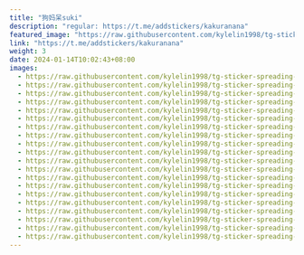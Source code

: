 ```yaml
---
title: "狗妈呆suki"
description: "regular: https://t.me/addstickers/kakuranana"
featured_image: "https://raw.githubusercontent.com/kylelin1998/tg-sticker-spreading-worldwide-images/main/img/e65a9a7b-a126-48b8-b49c-be93b3704d61.jpg"
link: "https://t.me/addstickers/kakuranana"
weight: 3
date: 2024-01-14T10:02:43+08:00
images:
  - https://raw.githubusercontent.com/kylelin1998/tg-sticker-spreading-worldwide-images/main/img/e65a9a7b-a126-48b8-b49c-be93b3704d61.jpg
  - https://raw.githubusercontent.com/kylelin1998/tg-sticker-spreading-worldwide-images/main/img/debf11e6-1aef-4f6a-b0e3-1aff2132953e.jpg
  - https://raw.githubusercontent.com/kylelin1998/tg-sticker-spreading-worldwide-images/main/img/41d1cd31-f701-44ba-a041-ec58735cbe02.jpg
  - https://raw.githubusercontent.com/kylelin1998/tg-sticker-spreading-worldwide-images/main/img/b3d3048a-06df-4b37-9476-54e3e293afde.jpg
  - https://raw.githubusercontent.com/kylelin1998/tg-sticker-spreading-worldwide-images/main/img/dba87e94-d666-4a8e-adee-37a213466c9c.jpg
  - https://raw.githubusercontent.com/kylelin1998/tg-sticker-spreading-worldwide-images/main/img/0eb19543-c976-4025-8c0f-cdfc8cac4398.jpg
  - https://raw.githubusercontent.com/kylelin1998/tg-sticker-spreading-worldwide-images/main/img/ed18b3b1-42c5-44f1-9b15-4b6bef186cc2.jpg
  - https://raw.githubusercontent.com/kylelin1998/tg-sticker-spreading-worldwide-images/main/img/b4b02767-6609-4b44-98cf-9f9edfd32119.jpg
  - https://raw.githubusercontent.com/kylelin1998/tg-sticker-spreading-worldwide-images/main/img/61277957-94bc-4b2f-ac24-7ab8902c38bb.jpg
  - https://raw.githubusercontent.com/kylelin1998/tg-sticker-spreading-worldwide-images/main/img/2112a932-ad80-45ef-8cef-8cf58844c3ce.jpg
  - https://raw.githubusercontent.com/kylelin1998/tg-sticker-spreading-worldwide-images/main/img/b50a7bdb-7e78-4f9e-b1c9-5429b98df36d.jpg
  - https://raw.githubusercontent.com/kylelin1998/tg-sticker-spreading-worldwide-images/main/img/fac08296-90b2-4bfe-979b-2b3c351caf7a.jpg
  - https://raw.githubusercontent.com/kylelin1998/tg-sticker-spreading-worldwide-images/main/img/e7f29df4-0de2-4ef9-b352-64f46561698f.jpg
  - https://raw.githubusercontent.com/kylelin1998/tg-sticker-spreading-worldwide-images/main/img/c16e60b2-ce54-403d-825b-cf762783995e.jpg
  - https://raw.githubusercontent.com/kylelin1998/tg-sticker-spreading-worldwide-images/main/img/d2c7a1c0-c1e4-451f-923a-f95bd5fe89b8.jpg
  - https://raw.githubusercontent.com/kylelin1998/tg-sticker-spreading-worldwide-images/main/img/cb59b569-a776-4b09-87b9-e363fd444bd3.jpg
  - https://raw.githubusercontent.com/kylelin1998/tg-sticker-spreading-worldwide-images/main/img/b31c7c6a-dde0-415b-9f29-ddec5f6e0592.jpg
  - https://raw.githubusercontent.com/kylelin1998/tg-sticker-spreading-worldwide-images/main/img/3a814c61-8faa-4716-928b-d8cd34352b4a.jpg
  - https://raw.githubusercontent.com/kylelin1998/tg-sticker-spreading-worldwide-images/main/img/4d8a85c5-5b1b-4c34-be88-db74cac2112c.jpg
  - https://raw.githubusercontent.com/kylelin1998/tg-sticker-spreading-worldwide-images/main/img/fd746285-59ba-4a26-a235-4931f7f94462.jpg
---
```

